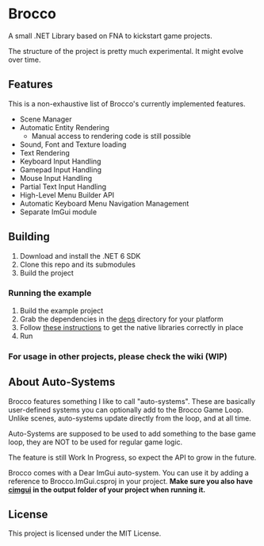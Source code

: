 # Brocco
A small .NET Library based on FNA to kickstart game projects.
 
The structure of the project is pretty much experimental. It might evolve over time.

## Features
This is a non-exhaustive list of Brocco's currently implemented features.
- Scene Manager
- Automatic Entity Rendering
  - Manual access to rendering code is still possible
- Sound, Font and Texture loading
- Text Rendering
- Keyboard Input Handling
- Gamepad Input Handling
- Mouse Input Handling
- Partial Text Input Handling
- High-Level Menu Builder API
- Automatic Keyboard Menu Navigation Management
- Separate ImGui module

## Building
1. Download and install the .NET 6 SDK
2. Clone this repo and its submodules
3. Build the project

### Running the example
1. Build the example project
2. Grab the dependencies in the [deps](deps) directory for your platform
3. Follow [these instructions](https://github.com/FNA-XNA/FNA/wiki/Appendix-E:-Modern-.NET-and-NativeAOT#when-developing) to get the native libraries correctly in place
4. Run

### For usage in other projects, please check the wiki (WIP)

## About Auto-Systems

Brocco features something I like to call "auto-systems". These are basically user-defined systems you can optionally add to the Brocco Game Loop. Unlike scenes, auto-systems update directly from the loop, and at all time.

Auto-Systems are supposed to be used to add something to the base game loop, they are NOT to be used for regular game logic.

The feature is still Work In Progress, so expect the API to grow in the future.

Brocco comes with a Dear ImGui auto-system. You can use it by adding a reference to Brocco.ImGui.csproj in your project. **Make sure you also have [cimgui](deps) in the output folder of your project when running it.**

## License

This project is licensed under the MIT License.

